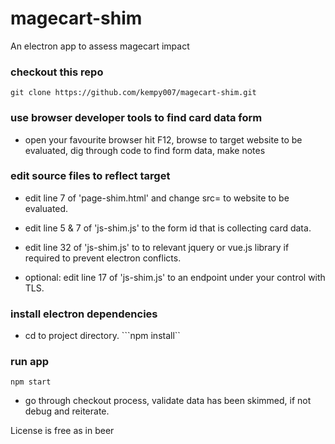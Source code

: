 # magecart-shim
An electron app to assess magecart impact

### checkout this repo
```git clone https://github.com/kempy007/magecart-shim.git```

### use browser developer tools to find card data form
* open your favourite browser hit F12, browse to target website to be evaluated, dig through code to find form data, make notes

### edit source files to reflect target
* edit line 7 of 'page-shim.html' and change src= to website to be evaluated.

* edit line 5 & 7 of 'js-shim.js' to the form id that is collecting card data.
* edit line 32 of 'js-shim.js' to to relevant jquery or vue.js library if required to prevent electron conflicts.
* optional: edit line 17 of 'js-shim.js' to an endpoint under your control with TLS.

### install electron dependencies
* cd to project directory.
```npm install``

### run app
```npm start```
* go through checkout process, validate data has been skimmed, if not debug and reiterate.

License is free as in beer
